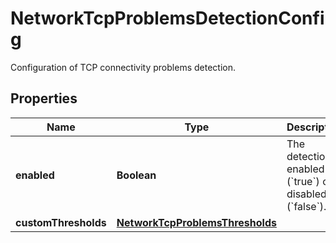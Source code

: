 

# NetworkTcpProblemsDetectionConfig

Configuration of TCP connectivity problems detection.

## Properties

| Name | Type | Description | Notes |
|------------ | ------------- | ------------- | -------------|
|**enabled** | **Boolean** | The detection is enabled (&#x60;true&#x60;) or disabled (&#x60;false&#x60;). |  |
|**customThresholds** | [**NetworkTcpProblemsThresholds**](NetworkTcpProblemsThresholds.md) |  |  [optional] |




